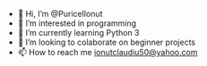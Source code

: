 - 👋 Hi, I’m @PuricelIonut
- 👀 I’m interested in programming
- 🌱 I’m currently learning Python 3
- 💞️ I’m looking to colaborate on beginner projects
- 📫 How to reach me ionutclaudiu50@yahoo.com

<!---
PuricelIonut/PuricelIonut is a ✨ special ✨ repository because its `README.md` (this file) appears on your GitHub profile.
You can click the Preview link to take a look at your changes.
--->
